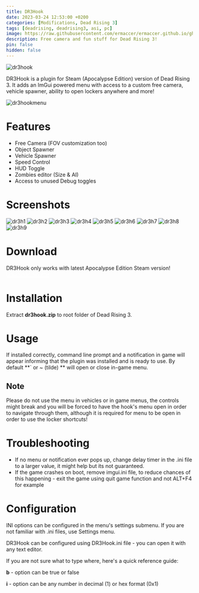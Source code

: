 ```yaml
---
title: DR3Hook
date: 2023-03-24 12:53:00 +0200
categories: [Modifications, Dead Rising 3]
tags: [deadrising, deadrising3, asi, pc]   
image: https://raw.githubusercontent.com/ermaccer/ermaccer.github.io/gh-pages/assets/mods/dr3/menu.jpg
description: Free camera and fun stuff for Dead Rising 3! 
pin: false
hidden: false
---
```


 <img class="img-fluid mx-auto" alt="dr3hook" src="{% link assets/projects/dr3hook_logo_export.png %}">


DR3Hook is a plugin for Steam (Apocalypse Edition) version of Dead Rising 3. It adds an ImGui powered menu with access to a custom free camera,
vehicle spawner, ability to open lockers anywhere and more!

 <img class="img-fluid mx-auto" alt="dr3hookmenu" src="{% link assets/mods/dr3/menu.jpg %}">


# Features
- Free Camera (FOV customization too)
- Object Spawner
- Vehicle Spawner
- Speed Control
- HUD Toggle
- Zombies editor (Size & AI)
- Access to unused Debug toggles



# Screenshots
<img class="img-fluid mx-auto" alt="dr3h1" src="{% link assets/mods/dr3/1.jpg %}">
<img class="img-fluid mx-auto" alt="dr3h2" src="{% link assets/mods/dr3/2.jpg %}">
<img class="img-fluid mx-auto" alt="dr3h3" src="{% link assets/mods/dr3/3.jpg %}">
<img class="img-fluid mx-auto" alt="dr3h4" src="{% link assets/mods/dr3/4.jpg %}">
<img class="img-fluid mx-auto" alt="dr3h5" src="{% link assets/mods/dr3/5.jpg %}">
<img class="img-fluid mx-auto" alt="dr3h6" src="{% link assets/mods/dr3/6.jpg %}">
<img class="img-fluid mx-auto" alt="dr3h7" src="{% link assets/mods/dr3/7.jpg %}">
<img class="img-fluid mx-auto" alt="dr3h8" src="{% link assets/mods/dr3/8.jpg %}">
<img class="img-fluid mx-auto" alt="dr3h9" src="{% link assets/mods/dr3/9.jpg %}">

# Download

<div class="alert bg-dark">
 DR3Hook only works with latest Apocalypse Edition Steam version!
</div>


<a class="btn btn-block btn-dark bg-dark text-gray btn-lg" style="color: white;" href="https://github.com/ermaccer/DR3Hook/releases/latest/download/dr3hook.zip" role="button">
<i class="fas fa-download"></i>
Download
</a>

<a class="btn btn-block btn-dark bg-dark text-gray btn-lg" style="color: white;" href="https://github.com/ermaccer/DR3Hook/" role="button">
<i class="fab fa-github"></i>
Source
</a>

# Installation 

Extract **dr3hook.zip** to root folder of Dead Rising 3.



# Usage

If installed correctly, command line prompt and a notification in game will appear informing that the plugin was installed
and is ready to use. By default **` or ~ (tilde) ** will open or close in-game menu.

## Note
Please do not use the menu in vehicles or in game menus, the controls might break and you will be forced to have the hook's menu open in order to navigate through them,
although it is required for menu to be open in order to use the locker shortcuts!

# Troubleshooting

 - If no menu or notification ever pops up, change delay timer in the .ini file to a larger value, it might help but its not guaranteed.
 - If the game crashes on boot, remove imgui.ini file, to reduce chances of this happening - exit the game using quit game function and not ALT+F4 for example


# Configuration


<div class="alert bg-dark">
 INI options can be configured in the menu's settings submenu. If you are not familiar with .ini files, use Settings menu.
</div>


DR3Hook can be configured using DR3Hook.ini file - you can open it with any text editor.


If you are not sure what to type where, here's a quick reference guide:

**b** - option can be true or false

**i** - option can be any number in decimal (1) or hex format (0x1)

